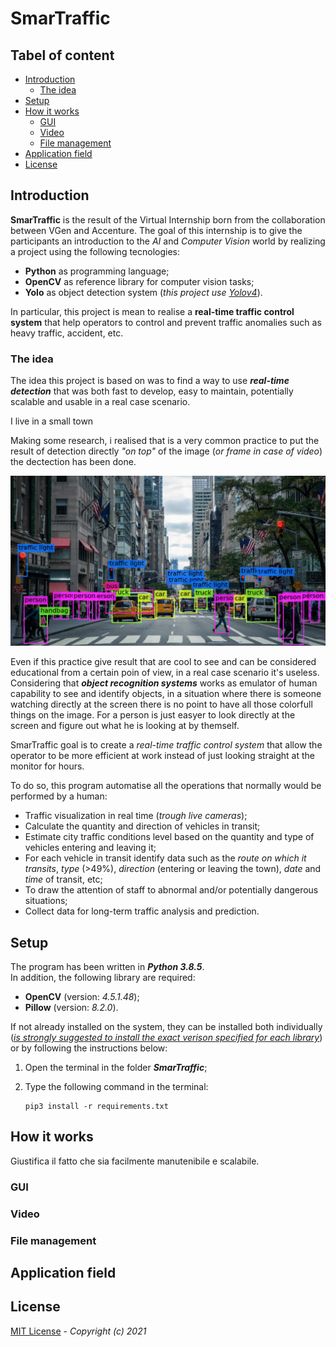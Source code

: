 # SmarTraffic

## Tabel of content

* [Introduction](#Introduction "Go to the section")
    - [The idea](#The-idea "Go to the subsection")
* [Setup](#Setup "Go to the section")
* [How it works](#How-it-works "Go to the section")
    - [GUI](#GUI "Go to the subsection")
    - [Video](#Video "Go to the subsection")
    - [File management](#File-management "Go to the subsection")
* [Application field](#Application-field "Go to the section")
* [License](#License "Go to the section")

## Introduction

<b>SmarTraffic</b> is the result of the Virtual Internship born from the collaboration between VGen and Accenture. 
The goal of this internship is to give the participants an introduction to the <i>AI</i> and <i>Computer Vision</i> world by realizing a project using the following tecnologies:

- <b>Python</b> as programming language;
- <b>OpenCV</b> as reference library for computer vision tasks;
- <b>Yolo</b> as object detection system (<i>this project use [Yolov4](resources/2004.10934.pdf "Click to see moer informations")</i>).</li>

In particular, this project is mean to realise a <b>real-time traffic control system</b> that help operators to control and prevent traffic anomalies such as heavy traffic, accident, etc.

### The idea

The idea this project is based on was to find a way to use <b><i>real-time detection</i></b> that was both fast to develop, easy to maintain, potentially scalable and usable in a real case scenario.

I live in a small town

Making some research, i realised that is a very common practice to put the result of detection directly <i>"on top"</i> of the image (<i>or frame in case of video</i>) the dectection has been done.

![](resources/img1.png "Result of object detection on an image")

Even if this practice give result that are cool to see and can be considered educational from a certain poin of view, in a real case scenario it's useless. Considering that <i><b>object recognition systems</b></i> works as emulator of human capability to see and identify objects, in a situation where there is someone watching directly at the screen there is no point to have all those colorfull things on the image. For a person is just easyer to look directly at the screen and figure out what he is looking at by themself.

SmarTraffic goal is to create a <i>real-time traffic control system</i> that allow the operator to be more efficient at work instead of just looking straight at the monitor for hours.

To do so, this program automatise all the operations that normally would be performed by a human:

<ul>
    <li>Traffic visualization in real time (<i>trough live cameras</i>);</li>
    <li>Calculate the quantity and direction of vehicles in transit;</li>
    <li>Estimate city traffic conditions level based on the quantity and type of vehicles entering and leaving it;</li>
    <li>For each vehicle in transit identify data such as the <i>route on which it transits</i>, <i>type</i> (>49%), <i>direction</i> (entering or leaving the town), <i>date</i> and <i>time</i> of transit, etc;</li>
    <li>To draw the attention of staff to abnormal and/or potentially dangerous situations;</li>
    <li>Collect data for long-term traffic analysis and prediction.</li>
</ul>

## Setup

The program has been written in <b><i>Python 3.8.5</i></b>.</br>
In addition, the following library are required:

<ul>
    <li><b>OpenCV</b> (version: <i>4.5.1.48</i>);</li>
    <li><b>Pillow</b> (version: <i>8.2.0</i>).</li>
</ul>

If not already installed on the system, they can be installed both individually (<u><i>is strongly suggested to install the exact verison specified for each library</i></u>) or by following the instructions below:

1. Open the terminal in the folder <b><i>SmarTraffic</i></b>;

2. Type the following command in the terminal:

    ```console
    pip3 install -r requirements.txt
    ```

## How it works

Giustifica il fatto che sia facilmente manutenibile e scalabile.

### GUI

### Video

### File management

## Application field

## License

[MIT License](LICENSE) - <i> Copyright (c) 2021 </i>
